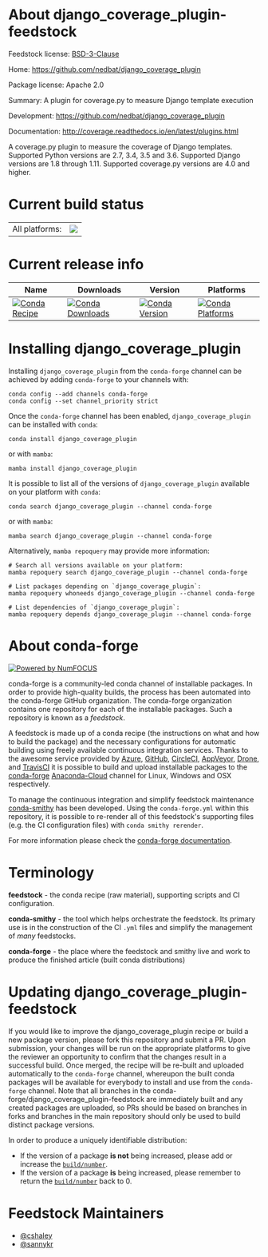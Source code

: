 About django_coverage_plugin-feedstock
======================================

Feedstock license: [BSD-3-Clause](https://github.com/conda-forge/django_coverage_plugin-feedstock/blob/main/LICENSE.txt)

Home: https://github.com/nedbat/django_coverage_plugin

Package license: Apache 2.0

Summary: A plugin for coverage.py to measure Django template execution

Development: https://github.com/nedbat/django_coverage_plugin

Documentation: http://coverage.readthedocs.io/en/latest/plugins.html

A coverage.py plugin to measure the coverage of Django templates. Supported Python versions are 2.7, 3.4, 3.5 and 3.6. Supported Django versions are 1.8 through 1.11. Supported coverage.py versions are 4.0 and higher.

Current build status
====================


<table><tr><td>All platforms:</td>
    <td>
      <a href="https://dev.azure.com/conda-forge/feedstock-builds/_build/latest?definitionId=3869&branchName=main">
        <img src="https://dev.azure.com/conda-forge/feedstock-builds/_apis/build/status/django_coverage_plugin-feedstock?branchName=main">
      </a>
    </td>
  </tr>
</table>

Current release info
====================

| Name | Downloads | Version | Platforms |
| --- | --- | --- | --- |
| [![Conda Recipe](https://img.shields.io/badge/recipe-django_coverage_plugin-green.svg)](https://anaconda.org/conda-forge/django_coverage_plugin) | [![Conda Downloads](https://img.shields.io/conda/dn/conda-forge/django_coverage_plugin.svg)](https://anaconda.org/conda-forge/django_coverage_plugin) | [![Conda Version](https://img.shields.io/conda/vn/conda-forge/django_coverage_plugin.svg)](https://anaconda.org/conda-forge/django_coverage_plugin) | [![Conda Platforms](https://img.shields.io/conda/pn/conda-forge/django_coverage_plugin.svg)](https://anaconda.org/conda-forge/django_coverage_plugin) |

Installing django_coverage_plugin
=================================

Installing `django_coverage_plugin` from the `conda-forge` channel can be achieved by adding `conda-forge` to your channels with:

```
conda config --add channels conda-forge
conda config --set channel_priority strict
```

Once the `conda-forge` channel has been enabled, `django_coverage_plugin` can be installed with `conda`:

```
conda install django_coverage_plugin
```

or with `mamba`:

```
mamba install django_coverage_plugin
```

It is possible to list all of the versions of `django_coverage_plugin` available on your platform with `conda`:

```
conda search django_coverage_plugin --channel conda-forge
```

or with `mamba`:

```
mamba search django_coverage_plugin --channel conda-forge
```

Alternatively, `mamba repoquery` may provide more information:

```
# Search all versions available on your platform:
mamba repoquery search django_coverage_plugin --channel conda-forge

# List packages depending on `django_coverage_plugin`:
mamba repoquery whoneeds django_coverage_plugin --channel conda-forge

# List dependencies of `django_coverage_plugin`:
mamba repoquery depends django_coverage_plugin --channel conda-forge
```


About conda-forge
=================

[![Powered by
NumFOCUS](https://img.shields.io/badge/powered%20by-NumFOCUS-orange.svg?style=flat&colorA=E1523D&colorB=007D8A)](https://numfocus.org)

conda-forge is a community-led conda channel of installable packages.
In order to provide high-quality builds, the process has been automated into the
conda-forge GitHub organization. The conda-forge organization contains one repository
for each of the installable packages. Such a repository is known as a *feedstock*.

A feedstock is made up of a conda recipe (the instructions on what and how to build
the package) and the necessary configurations for automatic building using freely
available continuous integration services. Thanks to the awesome service provided by
[Azure](https://azure.microsoft.com/en-us/services/devops/), [GitHub](https://github.com/),
[CircleCI](https://circleci.com/), [AppVeyor](https://www.appveyor.com/),
[Drone](https://cloud.drone.io/welcome), and [TravisCI](https://travis-ci.com/)
it is possible to build and upload installable packages to the
[conda-forge](https://anaconda.org/conda-forge) [Anaconda-Cloud](https://anaconda.org/)
channel for Linux, Windows and OSX respectively.

To manage the continuous integration and simplify feedstock maintenance
[conda-smithy](https://github.com/conda-forge/conda-smithy) has been developed.
Using the ``conda-forge.yml`` within this repository, it is possible to re-render all of
this feedstock's supporting files (e.g. the CI configuration files) with ``conda smithy rerender``.

For more information please check the [conda-forge documentation](https://conda-forge.org/docs/).

Terminology
===========

**feedstock** - the conda recipe (raw material), supporting scripts and CI configuration.

**conda-smithy** - the tool which helps orchestrate the feedstock.
                   Its primary use is in the construction of the CI ``.yml`` files
                   and simplify the management of *many* feedstocks.

**conda-forge** - the place where the feedstock and smithy live and work to
                  produce the finished article (built conda distributions)


Updating django_coverage_plugin-feedstock
=========================================

If you would like to improve the django_coverage_plugin recipe or build a new
package version, please fork this repository and submit a PR. Upon submission,
your changes will be run on the appropriate platforms to give the reviewer an
opportunity to confirm that the changes result in a successful build. Once
merged, the recipe will be re-built and uploaded automatically to the
`conda-forge` channel, whereupon the built conda packages will be available for
everybody to install and use from the `conda-forge` channel.
Note that all branches in the conda-forge/django_coverage_plugin-feedstock are
immediately built and any created packages are uploaded, so PRs should be based
on branches in forks and branches in the main repository should only be used to
build distinct package versions.

In order to produce a uniquely identifiable distribution:
 * If the version of a package **is not** being increased, please add or increase
   the [``build/number``](https://docs.conda.io/projects/conda-build/en/latest/resources/define-metadata.html#build-number-and-string).
 * If the version of a package **is** being increased, please remember to return
   the [``build/number``](https://docs.conda.io/projects/conda-build/en/latest/resources/define-metadata.html#build-number-and-string)
   back to 0.

Feedstock Maintainers
=====================

* [@cshaley](https://github.com/cshaley/)
* [@sannykr](https://github.com/sannykr/)

